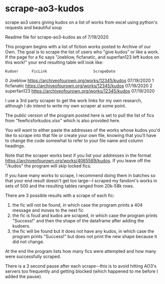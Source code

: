 # scrape-ao3-kudos
scrape ao3 users giving kudos on a list of works from excel using python's requests and beautiful soup

Readme file for scrape-ao3-kudos
as of 7/19/2020

This program begins with a list of fiction works posted to Archive of our Own.  The goal is to scrape the list of users who "give kudos" or like a work.
If the page for a fic says "Joeblow, ficfanatic, and superfan123 left kudos on this work!" your end resulting table will look like:

	Kudoer		FicLink						ScrapeDate
0	Joeblow		https://archiveofourown.org/works/12345/kudos	07/19/2020
1	ficfanatic	https://archiveofourown.org/works/12345/kudos	07/19/2020
2	superfan123	https://archiveofourown.org/works/12345/kudos	07/19/2020

I use a 3rd party scraper to get the work links for my own research, although I do intend to write my own scraper at some point.

The public version of the program posted here is set to pull the list of fics from "fewficsforkudos.xlsx" which is also provided here.

You will want to either paste the addresses of the works whose kudos you'd like to scrape into that file or create your own file, knowing that you'll have to change the code somewhat to refer to your file name and column headings.

Note that the scraper works best if you list your addresses in the format https://archiveofourown.org/works/4065589/kudos.  If you leave off the "/kudos" the program will skip locked fics.

If you have many works to scrape, I recommend doing them in batches so that your end result doesn't get too large--I scraped my fandom's works in sets of 500 and the resulting tables ranged from 20k-58k rows.

There are 3 possible results with a scrape of each fic:  
1) the fic will not be found, in which case the program prints a 404 message and moves to the next fic
2) the fic is foud and kudos are scraped, in which case the program prints "Success!" and then the shape of the dataframe after adding the kudoers.
3) the fic will be found but it does not have any kudos, in which case the program prints "Success!" but does not print the new shape because it did not change.

At the end the program lists how many fics were attempted and how many were successfully scraped.

There is a 3 second pause after each scrape--this is to avoid hitting AO3's servers too frequently and getting blocked (which happened to me before I added the pause).
